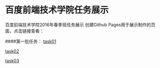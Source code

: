 # 百度前端技术学院任务展示
百度前端技术学院2016年春季班任务展示
创建Github Pages用于展示制作的页面，点击链接查看：

####第一批任务：
[task01](http://yourwilddad.github.io/task00/task001)

[task02](http://yourwilddad.github.io/task00/task002)

[task03](http://yourwilddad.github.io/task00/task003)
